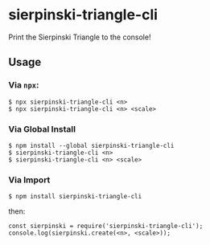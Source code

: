 # sierpinski-triangle-cli
Print the Sierpinski Triangle to the console!

## Usage
### Via `npx`:
```
$ npx sierpinski-triangle-cli <n>
$ npx sierpinski-triangle-cli <n> <scale>
```

### Via Global Install
```
$ npm install --global sierpinski-triangle-cli
$ sierpinski-triangle-cli <n>
$ sierpinski-triangle-cli <n> <scale>
```

### Via Import
```
$ npm install sierpinski-triangle-cli
```
then:
```
const sierpinski = require('sierpinski-triangle-cli');
console.log(sierpinski.create(<n>, <scale>));
```
